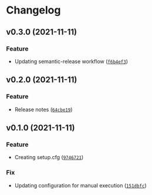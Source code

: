 # Changelog

<!--next-version-placeholder-->

## v0.3.0 (2021-11-11)
### Feature
* Updating semantic-release workflow ([`f6b4ef3`](https://github.com/sarnickaa/test-release-process/commit/f6b4ef34b4d26e2728ed458f8d98124b9caebaab))

## v0.2.0 (2021-11-11)
### Feature
* Release notes ([`64cbe19`](https://github.com/sarnickaa/test-release-process/commit/64cbe195c00ce872028ba69e162dc52177454506))

## v0.1.0 (2021-11-11)
### Feature
* Creating setup.cfg ([`9746721`](https://github.com/sarnickaa/test-release-process/commit/9746721c54baa908d7aa5d7dac5c6456965f8449))

### Fix
* Updating configuration for manual execution ([`151dbfc`](https://github.com/sarnickaa/test-release-process/commit/151dbfc13198b2f394589604542efdf436069804))
